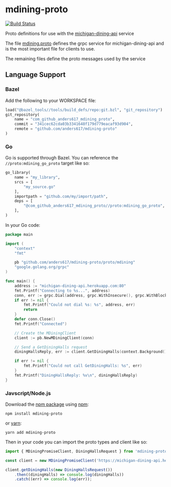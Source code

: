 # mdining-proto

[![Build Status](https://travis-ci.org/anders617/mdining-proto.svg?branch=master)](https://travis-ci.org/anders617/mdining-proto)

Proto definitions for use with the [michigan-dining-api](https://github.com/anders617/michigan-dining-api) service

The file [mdining.proto](https://github.com/anders617/mdining-proto/blob/master/proto/mdining.proto) defines the grpc service for michigan-dining-api and is the most important file for clients to use.

The remaining files define the proto messages used by the service

## Language Support
### Bazel
Add the following to your WORKSPACE file:
```python
load("@bazel_tools//tools/build_defs/repo:git.bzl", "git_repository")
git_repository(
    name = "com_github_anders617_mdining_proto",
    commit = "341cec62cda03b3341648f179d779eacaf93d904",
    remote = "github.com/anders617/mdining-proto"
)
```
### Go
Go is supported through Bazel.
You can reference the `//proto:mdining_go_proto` target like so:
```python
go_library(
    name = "my_library",
    srcs = [
        "my_source.go"
    ],
    importpath = "github.com/my/import/path",
    deps = [
        "@com_github_anders617_mdining_proto//proto:mdining_go_proto",
    ],
)
```

In your Go code:
```go
package main

import (
    "context"
    "fmt"

    pb "github.com/anders617/mdining-proto/proto/mdining"
    "google.golang.org/grpc"
)

func main() {
    address := "michigan-dining-api.herokuapp.com:80"
    fmt.Printf("Connecting to %s...", address)
    conn, err := grpc.Dial(address, grpc.WithInsecure(), grpc.WithBlock())
    if err != nil {
        fmt.Printf("Could not dial %s: %s", address, err)
        return
    }
    defer conn.Close()
    fmt.Printf("Connected")

    // Create the MDiningClient
    client := pb.NewMDiningClient(conn)

    // Send a GetDiningHalls request
    diningHallsReply, err := client.GetDiningHalls(context.Background(), &pb.DiningHallsRequest{})

    if err != nil {
        fmt.Printf("Could not call GetDiningHalls: %s", err)
    }
    fmt.Printf("DiningHallsReply: %v\n", diningHallsReply)
}
```
### Javscript/Node.js
Download the [npm package](https://www.npmjs.com/package/mdining-proto) using [npm](https://www.npmjs.com/get-npm):
```shell
npm install mdining-proto
```
or [yarn](https://yarnpkg.com/en/docs/install#mac-stable):
```shell
yarn add mdining-proto
```
Then in your code you can import the proto types and client like so:
```javascript
import { MDiningPromiseClient, DiningHallsRequest } from 'mdining-proto';

const client = new MDiningPromiseClient('https://michigan-dining-api.herokuapp.com');

client.getDiningHalls(new DiningHallsRequest())
    .then((diningHalls) => console.log(diningHalls))
    .catch((err) => console.log(err));
```
